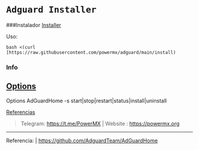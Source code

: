 # `Adguard Installer` 


###Instalador
[Installer](#installer)

Uso:
```
bash <(curl [https://raw.githubusercontent.com/powermx/adguard/main/install)
```

### Info

[Options](#options)
----
Options
AdGuardHome -s start|stop|restart|status|install|uninstall

[Referencias](#ref)

> Telegram: https://t.me/PowerMX | Website : https://powermx.org
----
Referencia: | https://github.com/AdguardTeam/AdGuardHome
